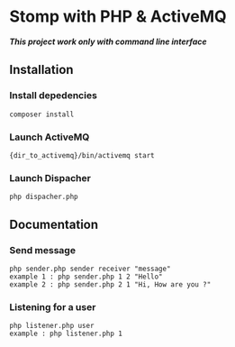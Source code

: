 # Stomp with PHP & ActiveMQ

***This project work only with command line interface***

## Installation

### Install depedencies

    composer install

### Launch ActiveMQ

    {dir_to_activemq}/bin/activemq start

### Launch Dispacher

    php dispacher.php

## Documentation

### Send message

    php sender.php sender receiver "message"
    example 1 : php sender.php 1 2 "Hello"
    example 2 : php sender.php 2 1 "Hi, How are you ?"

### Listening for a user

    php listener.php user
    example : php listener.php 1